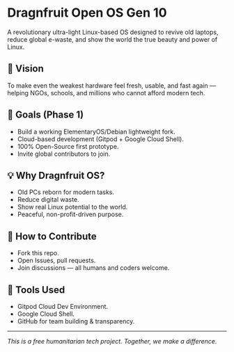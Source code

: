# Dragnfruit Open OS Gen 10

A revolutionary ultra-light Linux-based OS designed to revive old laptops, reduce global e-waste, and show the world the true beauty and power of Linux.

## 🌱 Vision
To make even the weakest hardware feel fresh, usable, and fast again — helping NGOs, schools, and millions who cannot afford modern tech.

## 🚀 Goals (Phase 1)
- Build a working ElementaryOS/Debian lightweight fork.
- Cloud-based development (Gitpod + Google Cloud Shell).
- 100% Open-Source first prototype.
- Invite global contributors to join.

## 💡 Why Dragnfruit OS?
- Old PCs reborn for modern tasks.
- Reduce digital waste.
- Show real Linux potential to the world.
- Peaceful, non-profit-driven purpose.

## 🤝 How to Contribute
- Fork this repo.
- Open Issues, pull requests.
- Join discussions — all humans and coders welcome.

## 🔗 Tools Used
- Gitpod Cloud Dev Environment.
- Google Cloud Shell.
- GitHub for team building & transparency.

---

*This is a free humanitarian tech project. Together, we make a difference.*
